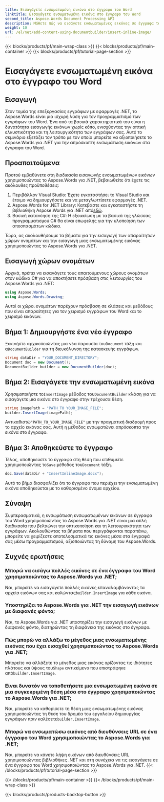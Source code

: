 ```yaml
---
title: Εισαγάγετε ενσωματωμένη εικόνα στο έγγραφο του Word
linktitle: Εισαγάγετε ενσωματωμένη εικόνα στο έγγραφο του Word
second_title: Aspose.Words Document Processing API
description: Μάθετε πώς να εισάγετε ενσωματωμένες εικόνες σε έγγραφα του Word χρησιμοποιώντας το Aspose.Words για .NET. Οδηγός βήμα προς βήμα με παραδείγματα κώδικα και Συχνές ερωτήσεις.
weight: 10
url: /el/net/add-content-using-documentbuilder/insert-inline-image/
---
```


{{< blocks/products/pf/main-wrap-class >}}
{{< blocks/products/pf/main-container >}}
{{< blocks/products/pf/tutorial-page-section >}}

# Εισαγάγετε ενσωματωμένη εικόνα στο έγγραφο του Word

## Εισαγωγή

Στον τομέα της επεξεργασίας εγγράφων με εφαρμογές .NET, το Aspose.Words είναι μια ισχυρή λύση για τον προγραμματισμό των εγγράφων του Word. Ένα από τα βασικά χαρακτηριστικά του είναι η δυνατότητα εισαγωγής εικόνων χωρίς κόπο, ενισχύοντας την οπτική ελκυστικότητα και τη λειτουργικότητα των εγγράφων σας. Αυτό το σεμινάριο εξετάζει τον τρόπο με τον οποίο μπορείτε να αξιοποιήσετε το Aspose.Words για .NET για την απρόσκοπτη ενσωμάτωση εικόνων στα έγγραφα του Word.

## Προαπαιτούμενα

Προτού εμβαθύνετε στη διαδικασία εισαγωγής ενσωματωμένων εικόνων χρησιμοποιώντας το Aspose.Words για .NET, βεβαιωθείτε ότι έχετε τις ακόλουθες προϋποθέσεις:

1. Περιβάλλον Visual Studio: Έχετε εγκαταστήσει το Visual Studio και έτοιμο να δημιουργήσετε και να μεταγλωττίσετε εφαρμογές .NET.
2.  Aspose.Words for .NET Library: Κατεβάστε και εγκαταστήστε τη βιβλιοθήκη Aspose.Words για .NET από[εδώ](https://releases.aspose.com/words/net/).
3. Βασική κατανόηση της C#: Η εξοικείωση με τα βασικά της γλώσσας προγραμματισμού C# θα είναι επωφελής για την υλοποίηση των αποσπασμάτων κώδικα.

Τώρα, ας ακολουθήσουμε τα βήματα για την εισαγωγή των απαραίτητων χώρων ονομάτων και την εισαγωγή μιας ενσωματωμένης εικόνας χρησιμοποιώντας το Aspose.Words για .NET.

## Εισαγωγή χώρων ονομάτων

Αρχικά, πρέπει να εισαγάγετε τους απαιτούμενους χώρους ονομάτων στον κώδικα C# για να αποκτήσετε πρόσβαση στις λειτουργίες του Aspose.Words για .NET:

```csharp
using Aspose.Words;
using Aspose.Words.Drawing;
```

Αυτοί οι χώροι ονομάτων παρέχουν πρόσβαση σε κλάσεις και μεθόδους που είναι απαραίτητες για τον χειρισμό εγγράφων του Word και το χειρισμό εικόνων.

## Βήμα 1: Δημιουργήστε ένα νέο έγγραφο

 Ξεκινήστε αρχικοποιώντας μια νέα παρουσία του`Document` τάξη και α`DocumentBuilder` για τη διευκόλυνση της κατασκευής εγγράφων.

```csharp
string dataDir = "YOUR_DOCUMENT_DIRECTORY";
Document doc = new Document();
DocumentBuilder builder = new DocumentBuilder(doc);
```

## Βήμα 2: Εισαγάγετε την ενσωματωμένη εικόνα

 Χρησιμοποιήστε το`InsertImage` μέθοδος του`DocumentBuilder` κλάση για να εισαγάγετε μια εικόνα στο έγγραφο στην τρέχουσα θέση.

```csharp
string imagePath = "PATH_TO_YOUR_IMAGE_FILE";
builder.InsertImage(imagePath);
```

 Αντικαθιστώ`"PATH_TO_YOUR_IMAGE_FILE"` με την πραγματική διαδρομή προς το αρχείο εικόνας σας. Αυτή η μέθοδος ενσωματώνει απρόσκοπτα την εικόνα στο έγγραφο.

## Βήμα 3: Αποθηκεύστε το έγγραφο

 Τέλος, αποθηκεύστε το έγγραφο στη θέση που επιθυμείτε χρησιμοποιώντας το`Save` μέθοδος του`Document` τάξη.

```csharp
doc.Save(dataDir + "InsertInlineImage.docx");
```

Αυτό το βήμα διασφαλίζει ότι το έγγραφο που περιέχει την ενσωματωμένη εικόνα αποθηκεύεται με το καθορισμένο όνομα αρχείου.

## Σύναψη

Συμπερασματικά, η ενσωμάτωση ενσωματωμένων εικόνων σε έγγραφα του Word χρησιμοποιώντας το Aspose.Words για .NET είναι μια απλή διαδικασία που βελτιώνει την οπτικοποίηση και τη λειτουργικότητα των εγγράφων. Ακολουθώντας τα βήματα που περιγράφονται παραπάνω, μπορείτε να χειρίζεστε αποτελεσματικά τις εικόνες μέσα στα έγγραφά σας μέσω προγραμματισμού, αξιοποιώντας τη δύναμη του Aspose.Words.

## Συχνές ερωτήσεις

### Μπορώ να εισάγω πολλές εικόνες σε ένα έγγραφο του Word χρησιμοποιώντας το Aspose.Words για .NET;
 Ναι, μπορείτε να εισαγάγετε πολλές εικόνες επαναλαμβάνοντας τα αρχεία εικόνων σας και καλώντας`builder.InsertImage` για κάθε εικόνα.

### Υποστηρίζει το Aspose.Words για .NET την εισαγωγή εικόνων με διαφανές φόντο;
Ναι, το Aspose.Words για .NET υποστηρίζει την εισαγωγή εικόνων με διαφανές φόντο, διατηρώντας τη διαφάνεια της εικόνας στο έγγραφο.

### Πώς μπορώ να αλλάξω το μέγεθος μιας ενσωματωμένης εικόνας που έχει εισαχθεί χρησιμοποιώντας το Aspose.Words για .NET;
 Μπορείτε να αλλάξετε το μέγεθος μιας εικόνας ορίζοντας τις ιδιότητες πλάτους και ύψους του`Shape` αντικείμενο που επιστράφηκε από`builder.InsertImage`.

### Είναι δυνατόν να τοποθετήσετε μια ενσωματωμένη εικόνα σε μια συγκεκριμένη θέση μέσα στο έγγραφο χρησιμοποιώντας το Aspose.Words για .NET;
 Ναι, μπορείτε να καθορίσετε τη θέση μιας ενσωματωμένης εικόνας χρησιμοποιώντας τη θέση του δρομέα του εργαλείου δημιουργίας εγγράφων πριν καλέσετε`builder.InsertImage`.

### Μπορώ να ενσωματώσω εικόνες από διευθύνσεις URL σε ένα έγγραφο του Word χρησιμοποιώντας το Aspose.Words για .NET;
Ναι, μπορείτε να κάνετε λήψη εικόνων από διευθύνσεις URL χρησιμοποιώντας βιβλιοθήκες .NET και στη συνέχεια να τις εισαγάγετε σε ένα έγγραφο του Word χρησιμοποιώντας το Aspose.Words για .NET.
{{< /blocks/products/pf/tutorial-page-section >}}

{{< /blocks/products/pf/main-container >}}
{{< /blocks/products/pf/main-wrap-class >}}

{{< blocks/products/products-backtop-button >}}

